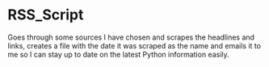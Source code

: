 # RSS_Script

Goes through some sources I have chosen and scrapes the headlines and links,
creates a file with the date it was scraped as the name and emails it to me
so I can stay up to date on the latest Python information easily.
